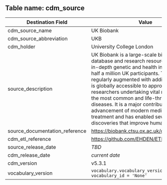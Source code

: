 ## Table name: cdm_source

| Destination Field | Value |
| --- | --- |
| cdm_source_name | UK Biobank |
| cdm_source_abbreviation | UKB |
| cdm_holder | University College London |
| source_description | UK Biobank is a large-scale biomedical database and research resource, containing in-depth genetic and health information from half a million UK participants. The database is regularly augmented with additional data and is globally accessible to approved researchers undertaking vital research into the most common and life-threatening diseases. It is a major contributor to the advancement of modern medicine and treatment and has enabled several scientific discoveries that improve human health. |
| source_documentation_reference | https://biobank.ctsu.ox.ac.uk/crystal/index.cgi |
| cdm_etl_reference | https://github.com/EHDEN/ETL-UK-Biobank |
| source_release_date | _TBD_ |
| cdm_release_date | _current date_ | 
| cdm_version | v5.3.1 |
| vocabulary_version | `vocabulary.vocabulary_version where vocabulary_id = 'None'`  |